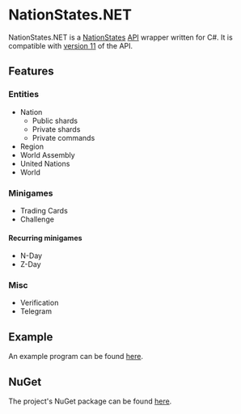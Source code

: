 # NationStates.NET

NationStates.NET is a [NationStates](https://nationstates.net) [API](https://nationstates.net/pages/api) wrapper written for C#. It is compatible with [version 11](https://www.nationstates.net/cgi-bin/api.cgi?a=version) of the API. 

## Features

### Entities

- Nation
  - Public shards
  - Private shards
  - Private commands
- Region
- World Assembly
- United Nations
- World

### Minigames

- Trading Cards
- Challenge

#### Recurring minigames

- N-Day
- Z-Day

### Misc

- Verification
- Telegram

## Example
An example program can be found [here](src/NationStates.NET.Example/Program.cs).

## NuGet
The project's NuGet package can be found [here](https://www.nuget.org/packages/NationStates.NET/).
